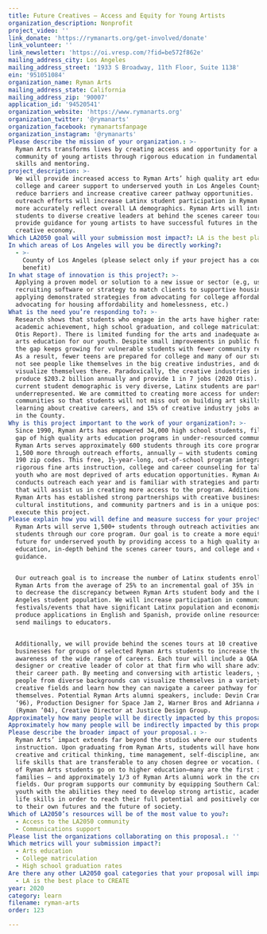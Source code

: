 ```yaml
---
title: Future Creatives – Access and Equity for Young Artists
organization_description: Nonprofit
project_video: ''
link_donate: 'https://rymanarts.org/get-involved/donate'
link_volunteer: ''
link_newsletter: 'https://oi.vresp.com/?fid=be572f862e'
mailing_address_city: Los Angeles
mailing_address_street: '1933 S Broadway, 11th Floor, Suite 1138'
ein: '951051084'
organization_name: Ryman Arts
mailing_address_state: California
mailing_address_zip: '90007'
application_id: '94520541'
organization_website: 'https://www.rymanarts.org'
organization_twitter: '@rymanarts'
organization_facebook: rymanartsfanpage
organization_instagram: '@rymanarts'
Please describe the mission of your organization.: >-
  Ryman Arts transforms lives by creating access and opportunity for a diverse
  community of young artists through rigorous education in fundamental art
  skills and mentoring.
project_description: >-
  We will provide increased access to Ryman Arts’ high quality art education and
  college and career support to underserved youth in Los Angeles County to
  reduce barriers and increase creative career pathway opportunities.  Community
  outreach efforts will increase Latinx student participation in Ryman Arts to
  more accurately reflect overall LA demographics. Ryman Arts will introduce
  students to diverse creative leaders at behind the scenes career tours to
  provide guidance for young artists to have successful futures in the LA
  creative economy.
Which LA2050 goal will your submission most impact?: LA is the best place to LEARN
In which areas of Los Angeles will you be directly working?:
  - >-
    County of Los Angeles (please select only if your project has a countywide
    benefit)
In what stage of innovation is this project?: >-
  Applying a proven model or solution to a new issue or sector (e.g, using a job
  recruiting software or strategy to match clients to supportive housing sites,
  applying demonstrated strategies from advocating for college affordability to
  advocating for housing affordability and homelessness, etc.)
What is the need you’re responding to?: >-
  Research shows that students who engage in the arts have higher rates of
  academic achievement, high school graduation, and college matriculation (2017
  Otis Report). There is limited funding for the arts and inadequate access to
  arts education for our youth. Despite small improvements in public funding,
  the gap keeps growing for vulnerable students with fewer community resources.
  As a result, fewer teens are prepared for college and many of our students do
  not see people like themselves in the big creative industries, and don’t
  visualize themselves there. Paradoxically, the creative industries in LA
  produce $203.2 billion annually and provide 1 in 7 jobs (2020 Otis). While our
  current student demographic is very diverse, Latinx students are particularly
  underrepresented. We are committed to creating more access for underserved
  communities so that students will not miss out on building art skills,
  learning about creative careers, and 15% of creative industry jobs available
  in the County.
Why is this project important to the work of your organization?: >-
  Since 1990, Ryman Arts has empowered 34,000 high school students, filling the
  gap of high quality arts education programs in under-resourced communities.
  Ryman Arts serves approximately 600 students through its core program and
  1,500 more through outreach efforts, annually – with students coming from over
  190 zip codes. This free, 1½-year-long, out-of-school program integrates
  rigorous fine arts instruction, college and career counseling for talented
  youth who are most deprived of arts education opportunities. Ryman Arts
  conducts outreach each year and is familiar with strategies and partnerships
  that will assist us in creating more access to the program. Additionally,
  Ryman Arts has established strong partnerships with creative businesses,
  cultural institutions, and community partners and is in a unique position to
  execute this project.
Please explain how you will define and measure success for your project.: >
  Ryman Arts will serve 1,500+ students through outreach activities and 600
  students through our core program. Our goal is to create a more equitable
  future for underserved youth by providing access to a high quality arts
  education, in-depth behind the scenes career tours, and college and career
  guidance.


  Our outreach goal is to increase the number of Latinx students enrolled in
  Ryman Arts from the average of 25% to an incremental goal of 35% in ‘20-’21, 
  to decrease the discrepancy between Ryman Arts student body and the Los
  Angeles student population. We will increase participation in community
  festivals/events that have significant Latinx population and economic need,
  produce applications in English and Spanish, provide online resources, and
  send mailings to educators. 


  Additionally, we will provide behind the scenes tours at 10 creative
  businesses for groups of selected Ryman Arts students to increase their
  awareness of the wide range of careers. Each tour will include a Q&A with a
  designer or creative leader of color at that firm who will share advice and
  their career path. By meeting and conversing with artistic leaders, young
  people from diverse backgrounds can visualize themselves in a variety of
  creative fields and learn how they can navigate a career pathway for
  themselves. Potential Ryman Arts alumni speakers, include: Devin Crane (Ryman
  ‘96), Production Designer for Space Jam 2, Warner Bros and Adrianna Arambula
  (Ryman ’04), Creative Director at Justice Design Group. 
Approximately how many people will be directly impacted by this proposal?: '2100'
Approximately how many people will be indirectly impacted by this proposal?: '10120'
Please describe the broader impact of your proposal.: >-
  Ryman Arts’ impact extends far beyond the studios where our students receive
  instruction. Upon graduating from Ryman Arts, students will have honed their
  creative and critical thinking, time management, self-discipline, and other
  life skills that are transferable to any chosen degree or vocation. Over 95%
  of Ryman Arts students go on to higher education—many are the first in their
  families – and approximately 1/3 of Ryman Arts alumni work in the creative
  fields. Our program supports our community by equipping Southern California’s
  youth with the abilities they need to develop strong artistic, academic, and
  life skills in order to reach their full potential and positively contribute
  to their own futures and the future of society.
Which of LA2050’s resources will be of the most value to you?:
  - Access to the LA2050 community
  - Communications support
Please list the organizations collaborating on this proposal.: ''
Which metrics will your submission impact?:
  - Arts education
  - College matriculation
  - High school graduation rates
Are there any other LA2050 goal categories that your proposal will impact?:
  - LA is the best place to CREATE
year: 2020
category: learn
filename: ryman-arts
order: 123

---
```

